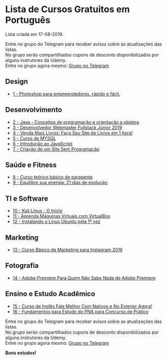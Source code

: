 # Lista de Cursos Gratuitos em Português

Lista criada em 17-08-2019.

Entre no grupo do Telegram para receber avisos sobre as atualizações das listas.  
No grupo serão compartilhados cupons de desconto disponibilizados por alguns instrutores da Udemy.  
Entre no grupo agora mesmo: [Grupo no Telegram](http://bit.ly/2UvKbVX)


## Design
 - [ 1 - Photoshop para empreendedores, rápido e fácil.](https://www.udemy.com/course/photoshop-para-empreendedores-rapido-e-facil/?deal_code=UDEAFFMAC819&ranMID=39197&ranEAID=FYTGsFWqJEA&ranSiteID=FYTGsFWqJEA-8CPJOQ.SQ47yo.gt9Jf6_g&LSNPUBID=FYTGsFWqJEA)


## Desenvolvimento
 - [ 2 - Java - Conceitos de programação e orientação a objetos](https://www.udemy.com/course/java-programacao-completo/?deal_code=UDEAFFMAC819&ranMID=39197&ranEAID=FYTGsFWqJEA&ranSiteID=FYTGsFWqJEA-8CPJOQ.SQ47yo.gt9Jf6_g&LSNPUBID=FYTGsFWqJEA)
 - [ 3 - Desenvolvedor Webmaster Fullstack Júnior 2019](https://www.udemy.com/course/webmaster-fullstack-junior-completo/?deal_code=UDEAFFMAC819&ranMID=39197&ranEAID=FYTGsFWqJEA&ranSiteID=FYTGsFWqJEA-8CPJOQ.SQ47yo.gt9Jf6_g&LSNPUBID=FYTGsFWqJEA)
 - [ 4 - Venda Mais Livros: Faça Seu Site de Livros em 1 hora!](https://www.udemy.com/course/como-vender-livros/?deal_code=UDEAFFMAC819&ranMID=39197&ranEAID=FYTGsFWqJEA&ranSiteID=FYTGsFWqJEA-8CPJOQ.SQ47yo.gt9Jf6_g&LSNPUBID=FYTGsFWqJEA)
 - [ 5 - Curso de MYSQL](https://www.udemy.com/course/curso-de-mysql/?deal_code=UDEAFFMAC819&ranMID=39197&ranEAID=FYTGsFWqJEA&ranSiteID=FYTGsFWqJEA-8CPJOQ.SQ47yo.gt9Jf6_g&LSNPUBID=FYTGsFWqJEA)
 - [ 6 - Introdução ao JavaScript](https://www.udemy.com/course/introducao-ao-javascript/?deal_code=UDEAFFMAC819&ranMID=39197&ranEAID=FYTGsFWqJEA&ranSiteID=FYTGsFWqJEA-8CPJOQ.SQ47yo.gt9Jf6_g&LSNPUBID=FYTGsFWqJEA)
 - [ 7 - Criação de um Site Sem Programação](https://www.udemy.com/course/criacao-de-sites-sem-programacao/?deal_code=UDEAFFMAC819&ranMID=39197&ranEAID=FYTGsFWqJEA&ranSiteID=FYTGsFWqJEA-8CPJOQ.SQ47yo.gt9Jf6_g&LSNPUBID=FYTGsFWqJEA)


## Saúde e Fitness
 - [ 8 - Curso teórico básico de parapente](https://www.udemy.com/course/curso-basico-de-parapente/?deal_code=UDEAFFMAC819&ranMID=39197&ranEAID=FYTGsFWqJEA&ranSiteID=FYTGsFWqJEA-8CPJOQ.SQ47yo.gt9Jf6_g&LSNPUBID=FYTGsFWqJEA)
 - [ 9 - Equilibre sua energia: 21 dias de evolução](https://www.udemy.com/course/equilibrio/?deal_code=UDEAFFMAC819&ranMID=39197&ranEAID=FYTGsFWqJEA&ranSiteID=FYTGsFWqJEA-8CPJOQ.SQ47yo.gt9Jf6_g&LSNPUBID=FYTGsFWqJEA)


## TI e Software
 - [ 10 - Kali Linux - O Início](https://www.udemy.com/course/kalilinux-o-inicio/?deal_code=UDEAFFMAC819&ranMID=39197&ranEAID=FYTGsFWqJEA&ranSiteID=FYTGsFWqJEA-8CPJOQ.SQ47yo.gt9Jf6_g&LSNPUBID=FYTGsFWqJEA)
 - [ 11 - Aprenda Máquinas Virtuais com VirtualBox](https://www.udemy.com/course/aprendendo_virtualbox/?deal_code=UDEAFFMAC819&ranMID=39197&ranEAID=FYTGsFWqJEA&ranSiteID=FYTGsFWqJEA-8CPJOQ.SQ47yo.gt9Jf6_g&LSNPUBID=FYTGsFWqJEA)
 - [ 12 - Instalando o Linux Ubuntu pela 1º vez](https://www.udemy.com/course/instalando-o-linux-ubuntu-pela-1o-vez/?deal_code=UDEAFFMAC819&ranMID=39197&ranEAID=FYTGsFWqJEA&ranSiteID=FYTGsFWqJEA-8CPJOQ.SQ47yo.gt9Jf6_g&LSNPUBID=FYTGsFWqJEA)


## Marketing
 - [ 13 - Curso Básico de Marketing para Instagram 2019](https://www.udemy.com/course/curso-de-marketing-para-instagram/?deal_code=UDEAFFMAC819&ranMID=39197&ranEAID=FYTGsFWqJEA&ranSiteID=FYTGsFWqJEA-8CPJOQ.SQ47yo.gt9Jf6_g&LSNPUBID=FYTGsFWqJEA)


## Fotografia
 - [ 14 - Adobe Premiere Para Quem Não Sabe Nada de Adobe Premiere](https://www.udemy.com/course/premiere-pro/?deal_code=UDEAFFMAC819&ranMID=39197&ranEAID=FYTGsFWqJEA&ranSiteID=FYTGsFWqJEA-8CPJOQ.SQ47yo.gt9Jf6_g&LSNPUBID=FYTGsFWqJEA)


## Ensino e Estudo Acadêmico
 - [ 15 - Curso de Inglês Fale Melhor Com Nativos e No Exterior Agora!](https://www.udemy.com/course/curso-de-ingles-falar-ingles-bem-com-nativos/?deal_code=UDEAFFMAC819&ranMID=39197&ranEAID=FYTGsFWqJEA&ranSiteID=FYTGsFWqJEA-8CPJOQ.SQ47yo.gt9Jf6_g&LSNPUBID=FYTGsFWqJEA)
 - [ 16 - Fundamentos para Estudo do PNA para Concurso de Prático](https://www.udemy.com/course/pratikando-fundamentos-pna/?deal_code=UDEAFFMAC819&ranMID=39197&ranEAID=FYTGsFWqJEA&ranSiteID=FYTGsFWqJEA-8CPJOQ.SQ47yo.gt9Jf6_g&LSNPUBID=FYTGsFWqJEA)


Entre no grupo do Telegram para receber avisos sobre as atualizações das listas.  
No grupo serão compartilhados cupons de desconto disponibilizados por alguns instrutores da Udemy.  
Entre no grupo agora mesmo: [Grupo no Telegram](http://bit.ly/2UvKbVX)


**Bons estudos!**

